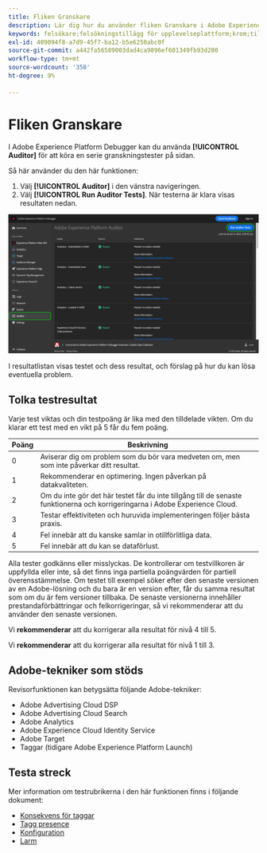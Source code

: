 ```yaml
---
title: Fliken Granskare
description: Lär dig hur du använder fliken Granskare i Adobe Experience Platform Debugger för att testa dina Adobe Experience Cloud-implementeringar.
keywords: felsökare;felsökningstillägg för upplevelseplattform;krom;tillägg;revisor;dtm;target
exl-id: 409094f8-a7d9-45f7-ba12-b5e6250abc0f
source-git-commit: a442fa56589003dad4ca9896ef601349fb93d280
workflow-type: tm+mt
source-wordcount: '358'
ht-degree: 9%

---
```


# Fliken Granskare

I Adobe Experience Platform Debugger kan du använda **[!UICONTROL Auditor]** för att köra en serie granskningstester på sidan.

Så här använder du den här funktionen:

1. Välj **[!UICONTROL Auditor]** i den vänstra navigeringen.
1. Välj **[!UICONTROL Run Auditor Tests]**. När testerna är klara visas resultaten nedan.

![Skärmbild av testresultat på fliken Granskare](../assets/auditor-results.png)

I resultatlistan visas testet och dess resultat, och förslag på hur du kan lösa eventuella problem.

## Tolka testresultat

Varje test viktas och din testpoäng är lika med den tilldelade vikten. Om du klarar ett test med en vikt på 5 får du fem poäng.

| Poäng | Beskrivning |
| --- | --- |
| 0 | Aviserar dig om problem som du bör vara medveten om, men som inte påverkar ditt resultat. |
| 1 | Rekommenderar en optimering. Ingen påverkan på datakvaliteten. |
| 2 | Om du inte gör det här testet får du inte tillgång till de senaste funktionerna och korrigeringarna i Adobe Experience Cloud. |
| 3 | Testar effektiviteten och huruvida implementeringen följer bästa praxis. |
| 4 | Fel innebär att du kanske samlar in otillförlitliga data. |
| 5 | Fel innebär att du kan se dataförlust. |

Alla tester godkänns eller misslyckas. De kontrollerar om testvillkoren är uppfyllda eller inte, så det finns inga partiella poängvärden för partiell överensstämmelse. Om testet till exempel söker efter den senaste versionen av en Adobe-lösning och du bara är en version efter, får du samma resultat som om du är fem versioner tillbaka. De senaste versionerna innehåller prestandaförbättringar och felkorrigeringar, så vi rekommenderar att du använder den senaste versionen.

Vi **rekommenderar** att du korrigerar alla resultat för nivå 4 till 5.

Vi **rekommenderar** att du korrigerar alla resultat för nivå 1 till 3.

## Adobe-tekniker som stöds

Revisorfunktionen kan betygsätta följande Adobe-tekniker:

* Adobe Advertising Cloud DSP
* Adobe Advertising Cloud Search
* Adobe Analytics
* Adobe Experience Cloud Identity Service
* Adobe Target
* Taggar (tidigare Adobe Experience Platform Launch)

## Testa streck

Mer information om testrubrikerna i den här funktionen finns i följande dokument:

* [Konsekvens för taggar](./tag-consistency.md)
* [Tagg presence](./tag-presence.md)
* [Konfiguration](./configuration.md)
* [Larm](./alerts.md)
